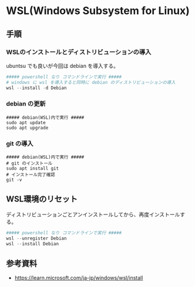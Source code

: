 # WSL(Windows Subsystem for Linux)

## 手順

### WSLのインストールとディストリビューションの導入

ubuntsu でも良いが今回は debian を導入する。

```powershell
##### powershell なり コマンドラインで実行 #####
# windows に wsl を導入すると同時に debian のディストリビューションの導入
wsl --install -d Debian
```

### debian の更新

```shell
##### debian(WSL)内で実行 #####
sudo apt update
sudo apt upgrade
```

### git の導入

```shell
##### debian(WSL)内で実行 #####
# git のインストール
sudo apt install git
# インストール完了確認
git -v
```

## WSL環境のリセット

ディストリビューションごとアンインストールしてから、再度インストールする。

```powershell
##### powershell なり コマンドラインで実行 #####
wsl --unregister Debian
wsl --install Debian
```

## 参考資料

- https://learn.microsoft.com/ja-jp/windows/wsl/install
